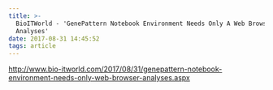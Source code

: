 ```yaml
---
title: >-
  BioITWorld - 'GenePattern Notebook Environment Needs Only A Web Browser To Run
  Analyses'
date: 2017-08-31 14:45:52
tags: article
---
```


http://www.bio-itworld.com/2017/08/31/genepattern-notebook-environment-needs-only-web-browser-analyses.aspx